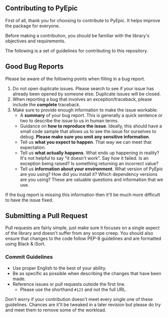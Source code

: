 ## Contributing to PyEpic

First of all, thank you for choosing to contribute to PyEpic. It helps improve the package for everyone.

Before making a contribution, you should be familiar with the library's objectives and requirements.

The following is a set of guidelines for contributing to this repository.

## Good Bug Reports

Please be aware of the following points when filling in a bug report.

1. Do not open duplicate issues. Please search to see if your issue has already been opened by someone else. Duplicate issues will be closed.
2. When reporting a bug that involves an exception/traceback, please include the **complete** traceback.
3. Make sure to provide enough information to make the issue workable:
    - A **summary** of your bug report. This is generally a quick sentence or two to describe the issue to us in human terms.
    - Guidance on **how to reproduce the issue**. Ideally, this should have a small code sample that allows us to see the issue for ourselves to debug. **Please make sure you omit any sensitive information**.
    - Tell us **what you expect to happen**. That way we can meet that expectation.
    - Tell us **what actually happens**. What ends up happening in reality? It's not helpful to say "it doesn't work". Say *how* it failed. Is an exception being raised? Is something returning an incorrect value?
    - Tell us **information about your environment**. What version of PyEpic are you using? How did you install it? Which dependency versions are you using? These are valuable questions and information that we use.

If the bug report is missing this information then it'll be much more difficult to have the issue fixed.

## Submitting a Pull Request

Pull requests are fairly simple, just make sure it focuses on a single aspect of the library and doesn't suffer from any scope creep. You should also ensure that changes to the code follow PEP-8 guidelines and are formatted using Black & iSort.

### Commit Guidelines

- Use proper English to the best of your ability.
- Be as specific as possible when describing the changes that have been made.
- Reference issues or pull requests outside the first line.
    - Please use the shorthand `#123` and not the full URL.

Don't worry if your contribution doesn't meet every single one of these guidelines. Chances are it'll be tweaked in a later revision but please do try and meet them to remove some of the workload.